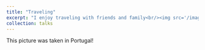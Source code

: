 ```yaml
---
title: "Traveling"
excerpt: "I enjoy traveling with friends and family<br/><img src='/images/travel_1.JPG'>"
collection: talks
---
```


This picture was taken in Portugal! 
